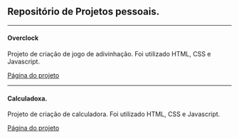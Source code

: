 ## Repositório de Projetos pessoais.
---

#### Overclock

Projeto de criação de jogo de adivinhação. 
Foi utilizado HTML, CSS e Javascript. 

<a href="https://staelsabrina.github.io/Projetos/overclock/index.html">Página do projeto<a>

---
#### Calculadoxa.

Projeto de criação de calculadora.
Foi utilizado HTML, CSS e Javascript.

<a href="https://staelsabrina.github.io/Projetos/Calculadora/index.html">Página do projeto<a>

